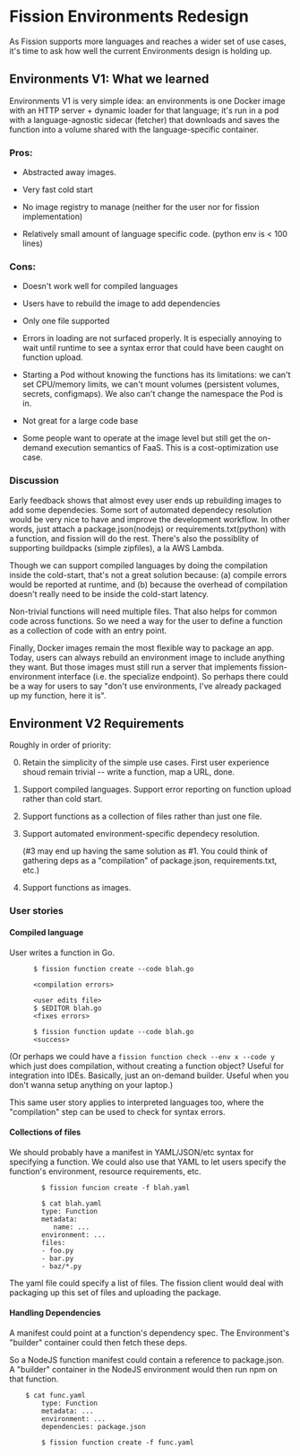 # Fission Environments Redesign

As Fission supports more languages and reaches a wider set of use
cases, it's time to ask how well the current Environments design is
holding up.


## Environments V1: What we learned

Environments V1 is very simple idea: an environments is one Docker
image with an HTTP server + dynamic loader for that language; it's run
in a pod with a language-agnostic sidecar (fetcher) that downloads and
saves the function into a volume shared with the language-specific
container.

### Pros:

* Abstracted away images.

* Very fast cold start

* No image registry to manage (neither for the user nor for fission
  implementation)

* Relatively small amount of language specific code. (python env is <
  100 lines)

### Cons:

* Doesn't work well for compiled languages

* Users have to rebuild the image to add dependencies

* Only one file supported

* Errors in loading are not surfaced properly.  It is especially
  annoying to wait until runtime to see a syntax error that could have
  been caught on function upload.

* Starting a Pod without knowing the functions has its limitations: we
  can't set CPU/memory limits, we can't mount volumes (persistent
  volumes, secrets, configmaps).  We also can't change the namespace
  the Pod is in.

* Not great for a large code base

* Some people want to operate at the image level but still get the
  on-demand execution semantics of FaaS.  This is a cost-optimization
  use case.


### Discussion

Early feedback shows that almost evey user ends up rebuilding images
to add some dependecies.  Some sort of automated dependecy resolution
would be very nice to have and improve the development workflow.  In
other words, just attach a package.json(nodejs) or
requirements.txt(python) with a function, and fission will do the
rest.  There's also the possiblity of supporting buildpacks (simple
zipfiles), a la AWS Lambda.

Though we can support compiled languages by doing the compilation
inside the cold-start, that's not a great solution because: (a)
compile errors would be reported at runtime, and (b) because the
overhead of compilation doesn't really need to be inside the
cold-start latency.

Non-trivial functions will need multiple files.  That also helps for
common code across functions.  So we need a way for the user to define
a function as a collection of code with an entry point.

Finally, Docker images remain the most flexible way to package an app.
Today, users can always rebuild an environment image to include
anything they want.  But those images must still run a server that
implements fission-environment interface (i.e. the specialize
endpoint).  So perhaps there could be a way for users to say "don't
use environments, I've already packaged up my function, here it is".


## Environment V2 Requirements

Roughly in order of priority:

0. Retain the simplicity of the simple use cases.  First user
   experience shoud remain trivial -- write a function, map a URL,
   done.

1. Support compiled languages. Support error reporting on function
   upload rather than cold start.

2. Support functions as a collection of files rather than just one
   file.

3. Support automated environment-specific dependecy resolution.

   (#3 may end up having the same solution as #1.  You could think of
   gathering deps as a "compilation" of package.json,
   requirements.txt, etc.)

4. Support functions as images.


### User stories

#### Compiled language

User writes a function in Go.

```
      $ fission function create --code blah.go

      <compilation errors>

      <user edits file>
      $ $EDITOR blah.go 
      <fixes errors>

      $ fission function update --code blah.go
      <success>
```

(Or perhaps we could have a `fission function check --env x --code y`
which just does compilation, without creating a function object?
Useful for integration into IDEs.  Basically, just an on-demand
builder. Useful when you don't wanna setup anything on your laptop.)

This same user story applies to interpreted languages too, where the
"compilation" step can be used to check for syntax errors.


#### Collections of files

We should probably have a manifest in YAML/JSON/etc syntax for
specifying a function.  We could also use that YAML to let users
specify the function's environment, resource requirements, etc.

```
        $ fission funcion create -f blah.yaml

        $ cat blah.yaml
        type: Function
        metadata:
           name: ...
        environment: ...
        files:
        - foo.py
        - bar.py
        - baz/*.py              
```     

The yaml file could specify a list of files.  The fission client would
deal with packaging up this set of files and uploading the package.


#### Handling Dependencies

A manifest could point at a function's dependency spec.  The
Environment's "builder" container could then fetch these deps.

So a NodeJS function manifest could contain a reference to
package.json.  A "builder" container in the NodeJS environment would
then run npm on that function.

```
	$ cat func.yaml
        type: Function
        metadata: ...
        environment: ...
        dependencies: package.json

        $ fission function create -f func.yaml
```

